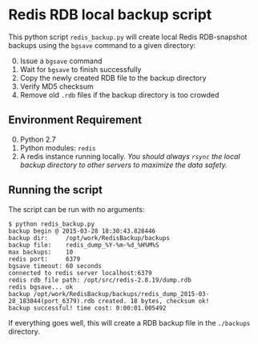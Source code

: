 # Redis RDB local backup script
This python script `redis_backup.py` will create local Redis RDB-snapshot backups using the `bgsave` command to a given directory:

0. Issue a `bgsave` command
1. Wait for `bgsave` to finish successfully
2. Copy the newly created RDB file to the backup directory
3. Verify MD5 checksum
4. Remove old `.rdb` files if the backup directory is too crowded

## Environment Requirement

0. Python 2.7
1. Python modules: `redis`
2. A redis instance running locally. *You should always `rsync` the local backup directory to other servers to maximize the data safety.*

## Running the script
The script can be run with no arguments:

	$ python redis_backup.py
	backup begin @ 2015-03-28 18:30:43.828446
	backup dir:    	/opt/work/RedisBackup/backups
	backup file:   	redis_dump_%Y-%m-%d_%H%M%S
	max backups:   	10
	redis port:    	6379
	bgsave timeout:	60 seconds
	connected to redis server localhost:6379
	redis rdb file path: /opt/src/redis-2.8.19/dump.rdb
	redis bgsave... ok
	backup /opt/work/RedisBackup/backups/redis_dump_2015-03-28_183044(port_6379).rdb created. 18 bytes, checksum ok!
	backup successful! time cost: 0:00:01.005492


If everything goes well, this will create a RDB backup file in the `./backups` directory.
